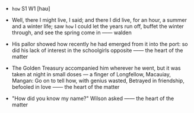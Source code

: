 - `how` S1 W1 [haʊ]



-  Well, there I might live, I said; and there I did live, for an hour, a summer and a winter life; saw `how` I could let the years run off, buffet the winter through, and see the spring come in —— walden

-  His pallor showed how recently he had emerged from it into the port: so did his lack of interest in the schoolgirls opposite —— the heart of the matter

-  The Golden Treasury accompanied him wherever he went, but it was taken at night in small doses — a finger of Longfellow, Macauiay, Mangan: Go on to tell how, with genius wasted, Betrayed in friendship, befooled in love  —— the heart of the matter

-  "How did you know my name?" Wilson asked —— the heart of the matter